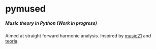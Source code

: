 # **pymused**

##### Music theory in Python (Work in progress)

Aimed at straight forward harmonic analysis. Inspired by [music21](http://web.mit.edu/music21/) and [teoria](https://github.com/saebekassebil/teoria).